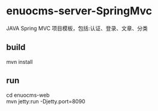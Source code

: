 # enuocms-server-SpringMvc
JAVA Spring MVC 项目模板，包括:认证、登录、文章、分类  

## build
mvn install

## run
cd enuocms-web  
mvn jetty:run -Djetty.port=8090  